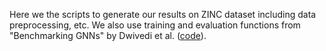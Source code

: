 Here we the scripts to generate our results on ZINC dataset including data preprocessing, etc. We also use training and evaluation functions from "Benchmarking GNNs" by Dwivedi et al. ([code](https://github.com/graphdeeplearning/benchmarking-gnns)).
